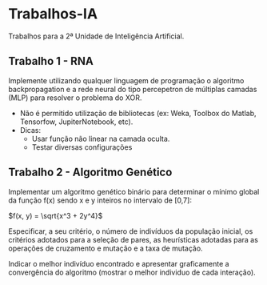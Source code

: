 # Trabalhos-IA
Trabalhos para a 2ª Unidade de Inteligência Artificial.

## Trabalho 1 - RNA 
Implemente utilizando qualquer linguagem de programação o algoritmo backpropagation e a 
rede neural do tipo percepetron de múltiplas camadas (MLP) para resolver o problema do XOR.
- Não é permitido utilização de bibliotecas (ex: Weka, Toolbox do Matlab, Tensorfow, 
JupiterNotebook, etc).
- Dicas:
  - Usar função não linear na camada oculta.
  - Testar diversas configurações

## Trabalho 2 - Algoritmo Genético
Implementar um algoritmo genético binário para determinar o mínimo global da 
função f(x) sendo x e y inteiros no intervalo de [0,7]:

$f(x, y) = \sqrt{x^3 + 2y^4}$

Especificar, a seu critério, o número de indivíduos da população inicial, os critérios 
adotados para a seleção de pares, as heurísticas adotadas para as operações de 
cruzamento e mutação e a taxa de mutação. 

Indicar o melhor indivíduo encontrado e apresentar graficamente a convergência 
do algoritmo (mostrar o melhor individuo de cada interação). 
